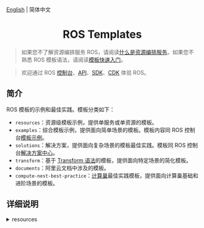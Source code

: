 [English](./README.md) | 简体中文

<h1 align="center">ROS Templates</h1>

> 如果您不了解资源编排服务 ROS，请阅读[什么是资源编排服务](https://www.alibabacloud.com/help/resource-orchestration-service/latest/what-is-ros)。如果您不熟悉 ROS 模板语法，请阅读[模板快速入门](https://www.alibabacloud.com/help/resource-orchestration-service/latest/get-started-with-templates)。

> 欢迎通过 ROS [控制台](https://ros.console.aliyun.com/cn-beijing/stacks/create)、[API](https://api.aliyun.com/product/ROS)、[SDK](https://api.aliyun.com/api-tools/sdk/ROS)、[CDK](https://www.alibabacloud.com/help/resource-orchestration-service/latest/ros-cdk-overview) 体验 ROS。

## 简介
ROS 模板的示例和最佳实践。模板分类如下：

- `resources`：资源级模板示例，提供单服务或单资源的模板。
- `examples`：综合模板示例，提供面向简单场景的模板。模板内容同 ROS 控制台[模板示例](https://ros.console.aliyun.com/cn-beijing/samples)。
- `solutions`：解决方案，提供面向复杂场景的模板最佳实践。模板同 ROS 控制台[解决方案中心](https://ros.console.aliyun.com/cn-beijing/solutions)。
- `transform`：基于 [Transform 语法](https://www.alibabacloud.com/help/resource-orchestration-service/latest/template-syntax-transform)的模板，提供面向特定场景的简化模板。
- `documents`：阿里云文档中涉及的模板。
- `compute-nest-best-practice`：[计算巢](https://www.alibabacloud.com/help/computing-nest)最佳实践模板，提供面向计算巢基础和进阶场景的模板。


## 详细说明
<details>
  <summary>resources</summary>

| 模板                                                                                         | 说明                                                                                                                                 |
| -------------------------------------------------------------------------------------------- |------------------------------------------------------------------------------------------------------------------------------------|
| [acm/configuration.yml](./resources/acm/configuration.yml)                                   | ACM Namespace/Configuration 资源示例                                                                                                   |
| [actiontrail/trail-logging.yml](./resources/actiontrail/trail-logging.yml)                   | ACTIONTRAIL Trail/TrailLogging 资源示例                                                                                                |
| [apigateway/api.yml](./resources/apigateway/api.yml)                                         | ApiGateway Api/Group/App/Deployment/Authorization/Signature/SignatureBinding/TrafficControl/TrafficControlBinding/ 资源示例            |
| [apigateway/custom-domain.yml](./resources/apigateway/custom-domain.yml)                     | ApiGateway CustomDomain 资源示例                                                                                                       |
| [apigateway/instance.yml](./resources/apigateway/instance.yml)                               | ApiGateway Instance 资源示例                                                                                                           |
| [apigateway/stage-config.yml](./resources/apigateway/stage-config.yml)                       | ApiGateway StageConfig 资源示例                                                                                                        |
| [apigateway/vpc-access-config.yml](./resources/apigateway/vpc-access-config.yml)             | ApiGateway VpcAccessConfig 资源示例                                                                                                    |
| [arms/alert-contact-group.yml](./resources/arms/alert-contact-group.yml)                     | ARMS AlertContact/AlertContactGroup 资源示例                                                                                           |
| [arms/retcode-app.yml](./resources/arms/retcode-app.yml)                                     | ARMS RetcodeApp 资源示例                                                                                                               |
| [asm/service-mesh.yml](./resources/asm/service-mesh.yml)                                     | ASM ServiceMesh 资源示例                                                                                                               |
| [bss/wait-order.yml](./resources/bss/wait-order.yml)                                         | BSS WaitOrder 资源示例                                                                                                                 |
| [cas/certificate.yml](./resources/cas/certificate.yml)                                       | CAS Certificate 资源示例                                                                                                               |
| [cdn/domain.yml](./resources/cdn/domain.yml)                                                 | CDN Domain/DomainConfig 资源示例                                                                                                       |
| [cen/cen.yml](./resources/cen/cen.yml)                                                       | CEN 资源示例                                                                                                                           |
| [cms/contact.yml](./resources/cms/contact.yml)                                               | CMS Contact/ContactGroup/DynamicTagGroup 资源示例                                                                                      |
| [cms/event-rule-targets.yml](./resources/cms/event-rule-targets.yml)                         | CMS EventRuleTargets 资源示例                                                                                                          |
| [cms/event-rule.yml](./resources/cms/event-rule.yml)                                         | CMS EventRule 资源示例                                                                                                                 |
| [cms/group-metric-rule.yml](./resources/cms/group-metric-rule.yml)                           | CMS GroupMetricRule/MetricRuleTargets 资源示例                                                                                         |
| [cms/metric-rule-template.yml](./resources/cms/metric-rule-template.yml)                     | CMS MetricRuleTemplate 资源示例                                                                                                        |
| [cms/monitor-group.yml](./resources/cms/monitor-group.yml)                                   | CMS MonitorGroup/MonitorGroupInstances 资源示例                                                                                        |
| [cms/monitoring-agent-process.yml](./resources/cms/monitoring-agent-process.yml)             | CMS MonitoringAgentProcess 资源示例                                                                                                    |
| [cms/site-monitor.yml](./resources/cms/site-monitor.yml)                                     | CMS SiteMonitor 资源示例                                                                                                               |
| [config/config.yml](./resources/config/config.yml)                                           | Config Rule 资源示例                                                                                                                   |
| [cr/instance-endpoint-acl-policy.yml](./resources/cr/instance-endpoint-acl-policy.yml)       | CR InstanceEndpointAclPolicy 资源示例                                                                                                  |
| [cr/namespace.yml](./resources/cr/namespace.yml)                                             | CR NameSpace 资源示例                                                                                                                  |
| [cr/repository.yml](./resources/cr/repository.yml)                                           | CR Repository 资源示例                                                                                                                 |
| [cs/any-cluster.yml](./resources/cs/any-cluster.yml)                                         | CS AnyCluster 资源示例                                                                                                                 |
| [cs/kubernetes-cluster.yml](./resources/cs/kubernetes-cluster.yml)                           | CS KubernetesCluster 资源示例                                                                                                          |
| [cs/managed-edge-kubernetes-cluster.yml](./resources/cs/managed-edge-kubernetes-cluster.yml) | CS ManagedEdgeKubernetesCluster 资源示例                                                                                               |
| [cs/managed-kubernetes-cluster.yml](./resources/cs/managed-kubernetes-cluster.yml)           | CS ManagedKubernetesCluster 资源示例                                                                                                   |
| [cs/serverless-kubernetes-cluster.yml](./resources/cs/serverless-kubernetes-cluster.yml)     | CS ServerlessKubernetesCluster 资源示例                                                                                                |
| [datahub/topic.yml](./resources/datahub/topic.yml)                                           | DataHub Project/Topic 资源示例                                                                                                         |
| [dns/domain-record.yml](./resources/dns/domain-record.yml)                                   | DNS DomainRecord 资源示例                                                                                                              |
| [dns/domain.yml](./resources/dns/domain.yml)                                                 | DNS Domain/DomainGroup 资源示例                                                                                                        |
| [drds/drds-instance.yml](./resources/drds/drds-instance.yml)                                 | DrdsInstance 资源示例                                                                                                                  |
| [dts/consumer-group.yml](./resources/dts/consumer-group.yml)                                 | DTS SubscriptionInstance 资源示例                                                                                                      |
| [dts/dts.yml](./resources/dts/dts.yml)                                                       | DTS MigrationJob/SynchronizationJob 资源示例                                                                                           |
| [dts/subscription-instance.yml](./resources/dts/subscription-instance.yml)                   | DTS SubscriptionInstance/ConsumerGroup 资源示例                                                                                        |
| [eci/container-group.yml](./resources/eci/container-group.yml)                               | ECI ContainerGroup 资源示例                                                                                                            |
| [eci/image-cache.yml](./resources/eci/image-cache.yml)                                       | ECI ImageCache 资源示例                                                                                                                |
| [ecs/assign-private-ip-addresses.yml](./resources/ecs/assign-private-ip-addresses.yml)       | ECS AssignPrivateIpAddresses 资源示例                                                                                                  |
| [ecs/auto-snapshot-policy.yml](./resources/ecs/auto-snapshot-policy.yml)                     | ECS AutoSnapshotPolicy 资源示例                                                                                                        |
| [ecs/custom-image.yml](./resources/ecs/custom-image.yml)                                     | ECS CustomImage/CopyImage 资源示例                                                                                                     |
| [ecs/dedicated-host.yml](./resources/ecs/dedicated-host.yml)                                 | ECS DedicatedHost 资源示例                                                                                                             |
| [ecs/deployment-set.yml](./resources/ecs/deployment-set.yml)                                 | ECS DeploymentSet 资源示例                                                                                                             |
| [ecs/disk-attachment.yml](./resources/ecs/disk-attachment.yml)                               | ECS DiskAttachment/Snapshot 资源示例                                                                                                   |
| [ecs/disk.yml](./resources/ecs/disk.yml)                                                     | ECS Disk 资源示例                                                                                                                      |
| [ecs/forward-entry.yml](./resources/ecs/forward-entry.yml)                                   | ECS ForwardEntry 资源示例                                                                                                              |
| [ecs/hpc-cluster.yml](./resources/ecs/hpc-cluster.yml)                                       | ECS HpcCluster 资源示例                                                                                                                |
| [ecs/instance-clone.yml](./resources/ecs/instance-clone.yml)                                 | ECS Instance Clone 资源示例                                                                                                            |
| [ecs/instance-group.yml](./resources/ecs/instance-group.yml)                                 | ECS InstanceGroup/InstanceGroupClone/Command/Invocation 资源示例                                                                       |
| [ecs/instance.yml](./resources/ecs/instance.yml)                                             | ECS instance/EIP/NatGateway/SSHKeyPair 资源示例                                                                                        |
| [ecs/join-security-group.yml](./resources/ecs/join-security-group.yml)                       | ECS JoinSecurityGroup 资源示例                                                                                                         |
| [ecs/launch-template.yml](./resources/ecs/launch-template.yml)                               | ECS LaunchTemplate/AutoProvisioningGroup 资源示例                                                                                      |
| [ecs/nat-gateway.yml](./resources/ecs/nat-gateway.yml)                                       | ECS NatGateway/BandwidthPackage 资源示例                                                                                               |
| [ecs/network-interface-attachment.yml](./resources/ecs/network-interface-attachment.yml)     | ECS NetworkInterface/NetworkInterfaceAttachment 资源示例                                                                               |
| [ecs/prepay-instance.yml](./resources/ecs/prepay-instance.yml)                               | ECS PrepayInstance 资源示例                                                                                                            |
| [ecs/route.yml](./resources/ecs/route.yml)                                                   | ECS Route/AssignIpv6Addresses 资源示例                                                                                                 |
| [ecs/run-command.yml](./resources/ecs/run-command.yml)                                       | ECS RunCommand 资源示例                                                                                                                |
| [ecs/s-nat-entry.yml](./resources/ecs/s-nat-entry.yml)                                       | ECS SecurityGroupIngress 资源示例                                                                                                      |
| [ecs/security-group-clone.yml](./resources/ecs/security-group-clone.yml)                     | ECS SecurityGroupClone 资源示例                                                                                                        |
| [ecs/security-group-egress.yml](./resources/ecs/security-group-egress.yml)                   | ECS SecurityGroupEgress 资源示例                                                                                                       |
| [ecs/security-group-ingress.yml](./resources/ecs/security-group-ingress.yml)                 | ECS SecurityGroupIngress 资源示例                                                                                                      |
| [edas/cluster-member.yml](./resources/edas/cluster-member.yml)                               | EDAS ClusterMember 资源示例                                                                                                            |
| [edas/cluster.yml](./resources/edas/cluster.yml)                                             | EDAS Cluster/App/DeployGroup 资源示例                                                                                                  |
| [ehpc/cluster.yml](./resources/ehpc/cluster.yml)                                             | EHPC Cluster 资源示例                                                                                                                  |
| [elasticsearch/instance.yml](./resources/elasticsearch/instance.yml)                         | ElasticSearch Instance 资源示例                                                                                                        |
| [emr/cluster.yml](./resources/emr/cluster.yml)                                               | EMR Cluster 资源示例                                                                                                                   |
| [ess/scaling-group-enable.yml](./resources/ess/scaling-group-enable.yml)                     | ESS ScalingConfiguration/ScalingGroupEnable 资源示例                                                                                   |
| [ess/scaling-group.yml](./resources/ess/scaling-group.yml)                                   | ESS ScalingGroup/ScalingRule/AlarmTask/AlarmTaskEnable/LifecycleHook/ScheduledTask 资源示例                                            |
| [fc/custom-domain.yml](./resources/fc/custom-domain.yml)                                     | FC CustomDomain 资源示例                                                                                                               |
| [fc/function-invoker.yml](./resources/fc/function-invoker.yml)                               | FC FunctionInvoker/Trigger/Version/Alias/ProvisionConfig 资源示例                                                                      |
| [fnf/flow.yml](./resources/fnf/flow.yml)                                                     | FNF Flow/Schedule 资源示例                                                                                                             |
| [ga/ga-ip-v6.yml](./resources/ga/ga-ip-v6.yml)                                               | GA Accelerator/ BandwidthPackage/IpSets/Listener/EndpointGroup/BandwidthPackageAcceleratorAddition 资源示例                            |
| [gws/cluster.yml](./resources/gws/cluster.yml)                                               | GWS Cluster/Instance 资源示例                                                                                                          |
| [iot/device-group.yml](./resources/iot/device-group.yml)                                     | IOT DeviceGroup 资源示例                                                                                                               |
| [iot/device.yml](./resources/iot/device.yml)                                                 | IOT Product/Device 资源示例                                                                                                            |
| [iot/rule.yml](./resources/iot/rule.yml)                                                     | IOT Rule/RuleAction 资源示例                                                                                                           |
| [kafka/instance.yml](./resources/kafka/instance.yml)                                         | Kafka Instance/Topic 资源示例                                                                                                          |
| [kms/key.yml](./resources/kms/key.yml)                                                       | KMS Key/Alias 资源示例                                                                                                                 |
| [kms/secret.yml](./resources/kms/secret.yml)                                                 | KMS Secret 资源示例                                                                                                                    |
| [marketplace/order.yml](./resources/marketplace/order.yml)                                   | MarketPlace Order 资源示例                                                                                                             |
| [memcache/instance.yml](./resources/memcache/instance.yml)                                   | Memcache Instance/WhiteList 资源示例                                                                                                   |
| [mns/subscription.yml](./resources/mns/subscription.yml)                                     | MNS Queue/Topic/Subscription 资源示例                                                                                                  |
| [mongodb/mongo-db-instance.yml](./resources/mongodb/mongo-db-instance.yml)                   | MONGODB Instance 资源示例                                                                                                              |
| [mongodb/serverless-instance.yml](./resources/mongodb/serverless-instance.yml)               | MONGODB ServerlessInstance 资源示例                                                                                                    |
| [mongodb/sharding-instance.yml](./resources/mongodb/sharding-instance.yml)                   | MONGODB ShardingInstance 资源示例                                                                                                      |
| [mse/cluster.yml](./resources/mse/cluster.yml)                                               | MSE Cluster 资源示例                                                                                                                   |
| [nas/nas.yml](./resources/nas/nas.yml)                                                       | NAS AccessGroupName/AccessRule/FileSystem/MountTarget 资源示例                                                                         |
| [oos/oos.yml](./resources/oos/oos.yml)                                                       | OOS Template/Execution 资源示例                                                                                                        |
| [oos/parameter.yml](./resources/oos/parameter.yml)                                           | OOS Parameter 资源示例                                                                                                                 |
| [oss/bucket.yml](./resources/oss/bucket.yml)                                                 | OSS Bucket 资源示例                                                                                                                    |
| [ots/ots.yml](./resources/ots/ots.yml)                                                       | OTS Table/Instance/VpcBinder 资源示例                                                                                                  |
| [polardb/polardb.yml](./resources/polardb/polardb.yml)                                       | POLARDB DBCluster/Account/DBInstance/DBNodes/AccountPrivilege/DBClusterAccessWhiteList/DBClusterEndpointAddress 资源示例               |
| [privatelink/vpc-endpoint.yml](./resources/privatelink/vpc-endpoint.yml)                     | PrivateLink VpcEndpointService/VpcEndpoint 资源示例                                                                                    |
| [pvtz/pvtz.yml](./resources/pvtz/pvtz.yml)                                                   | PVTZ Zone/ZoneRecord/ZoneVpcBinder 资源示例                                                                                            |
| [ram/access-key.yml](./resources/ram/access-key.yml)                                         | RAM User/AccessKey 资源示例                                                                                                            |
| [ram/attach-policy-to-role.yml](./resources/ram/attach-policy-to-role.yml)                   | RAM Role/AttachPolicyToRole 资源示例                                                                                                   |
| [ram/managed-policy.yml](./resources/ram/managed-policy.yml)                                 | RAM ManagedPolicy 资源示例                                                                                                             |
| [ram/role.yml](./resources/ram/role.yml)                                                     | RAM Role 资源示例                                                                                                                      |
| [ram/saml-provider.yml](./resources/ram/saml-provider.yml)                                   | RAM SAMLProvider 资源示例                                                                                                              |
| [ram/user.yml](./resources/ram/user.yml)                                                     | RAM User/Group/AttachPolicyToUser/UserToGroupAddition 资源示例                                                                         |
| [rds/db-instance.yml](./resources/rds/db-instance.yml)                                       | RDS DBInstance/Account/AccountPrivilege 资源示例                                                                                       |
| [rds/prepay-db-instance.yml](./resources/rds/prepay-db-instance.yml)                         | RDS PrepayDBInstance 资源示例                                                                                                          |
| [redis/instance.yml](./resources/redis/instance.yml)                                         | Redis Instance/Whitelist and Account 资源示例                                                                                          |
| [redis/prepay-instance.yml](./resources/redis/prepay-instance.yml)                           | Redis PrepayInstance 资源示例                                                                                                          |
| [resourcemaneger/handshake.yml](./resources/resourcemaneger/handshake.yml)                   | ResourceManager Handshake 资源示例                                                                                                     |
| [resourcemaneger/resource-group.yml](./resources/resourcemaneger/resource-group.yml)         | ResourceManager ResourceGroup 资源示例                                                                                                 |
| [rocketmq/rocketmq.yml](./resources/rocketmq/rocketmq.yml)                                   | ROCKETMQ Instance/Topic 资源示例                                                                                                       |
| [ros/auto-enable-service.yml](./resources/ros/auto-enable-service.yml)                       | ROS AutoEnableService 资源示例                                                                                                         |
| [ros/custom-resource.yml](./resources/ros/custom-resource.yml)                               | ROS Custom 资源示例                                                                                                                    |
| [ros/stack.yml](./resources/ros/stack.yml)                                                   | ROS Nested Stack 资源示例                                                                                                              |
| [ros/wait-condition-handle.yml](./resources/ros/wait-condition-handle.yml)                   | ROS WaitConditionHandle 资源示例                                                                                                       |
| [ros/wait-condition.yml](./resources/ros/wait-condition.yml)                                 | ROS WaitCondition/WaitConditionHandle 资源示例                                                                                         |
| [sae/sae.yml](./resources/sae/sae.yml)                                                       | SAE Application/Namespace/SlbBinding 资源示例                                                                                          |
| [sag/acl.yml](./resources/sag/acl.yml)                                                       | SAG ACL/ACLRule/ACLAssociation 资源示例                                                                                                |
| [slb/access-control.yml](./resources/slb/access-control.yml)                                 | SLB AccessControl 资源示例                                                                                                             |
| [slb/backend-server-attachment.yml](./resources/slb/backend-server-attachment.yml)           | SLB LoadBalancer/MasterSlaveServerGroup/BackendServerAttachment 资源示例                                                               |
| [slb/listener.yml](./resources/slb/listener.yml)                                             | SLB LoadBalancer/Listener/LoadBalancerClone/Certificate/DomainExtension/VServerGroup/Rule 资源示例                                     |
| [sls/sls.yml](./resources/sls/sls.yml)                                                       | SLS Project/Logstore/Alert/Index/SavedSearch/LogtailConfig/MachineGroup/ApplyConfigToMachineGroup/ApiGatewayLogConfig 资源示例         |
| [tsdb/hi-tsdb-instance.yml](./resources/tsdb/hi-tsdb-instance.yml)                           | TSDB HiTSDBInstance 资源示例                                                                                                           |
| [vpc/anycast-eip.yml](./resources/vpc/anycast-eip.yml)                                       | VPC AnycastEIP/AnycastEIPAssociation 资源示例                                                                                          |
| [vpc/eip-association.yml](./resources/vpc/eip-association.yml)                               | VPC EIP/EIPAssociation 资源示例                                                                                                        |
| [vpc/eip-segment.yml](./resources/vpc/eip-segment.yml)                                       | VPC EIPSegment 资源示例                                                                                                                |
| [vpc/eip.yml](./resources/vpc/eip.yml)                                                       | VPC EIP 资源示例                                                                                                                       |
| [vpc/nat-gateway.yml](./resources/vpc/nat-gateway.yml)                                       | VPC NatGateway 资源示例                                                                                                                |
| [vpc/network-acl.yml](./resources/vpc/network-acl.yml)                                       | VPC NetworkAcl/NetworkAclAssociation 资源示例                                                                                          |
| [vpc/route-table.yml](./resources/vpc/route-table.yml)                                       | Vpc RouteTable 资源示例                                                                                                                |
| [vpc/router-interface-update.yml](./resources/vpc/router-interface-update.yml)               | Vpc RouterInterface 资源示例                                                                                                           |
| [vpc/router-interface.yml](./resources/vpc/router-interface.yml)                             | Vpc RouterInterface 资源示例                                                                                                           |
| [vpc/snat-entry.yml](./resources/vpc/snat-entry.yml)                                         | VPC NatGateway/Ipv6Gateway/Ipv6InternetBandwidth/EIP/EIPAssociation/SnatEntry/CommonBandwidthPackage/CommonBandwidthPackageIp 资源示例 |
| [waf/domain-config.yml](./resources/waf/domain-config.yml)                                   | Waf DomainConfig/AclRule/WafSwitch 资源示例                                                                                            |
| [waf/domain.yml](./resources/waf/domain.yml)                                                 | Waf Domain 资源示例                                                                                                                    |
| [waf/instance.yml](./resources/waf/instance.yml)                                             | WAF Instance 资源示例                                                                                                                  |
</details>
